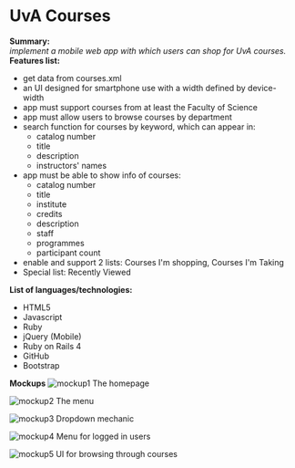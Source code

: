 # UvA Courses   
**Summary:**   
*implement a mobile web app with which users can shop for UvA courses.*   
**Features list:**

* get data from courses.xml 
* an UI designed for smartphone use with a width defined by device-width  
* app must support courses from at least the Faculty of Science  
* app must allow users to browse courses by department  
* search function for courses by keyword, which can appear in:    
  + catalog number
  + title  
  + description  
  + instructors' names    
* app must be able to show info of courses:
  + catalog number  
  + title
  + institute
  + credits
  + description
  + staff
  + programmes
  + participant count
* enable and support 2 lists: Courses I'm shopping, Courses I'm Taking
* Special list: Recently Viewed

**List of languages/technologies:**  

* HTML5  
* Javascript
* Ruby
* jQuery (Mobile)
* Ruby on Rails 4
* GitHub
* Bootstrap

**Mockups**
![mockup1](https://github.com/JaapWijnen/uva_courses/blob/master/doc/homepage.PNG)
The homepage

![mockup2](https://github.com/JaapWijnen/uva_courses/blob/master/doc/menu.png)
The menu

![mockup3](https://github.com/JaapWijnen/uva_courses/blob/master/doc/dropdown.png)
Dropdown mechanic

![mockup4](https://github.com/JaapWijnen/uva_courses/blob/master/doc/menu-logged.png)
Menu for logged in users

![mockup5](https://github.com/JaapWijnen/uva_courses/blob/master/doc/browse.png)
UI for browsing through courses